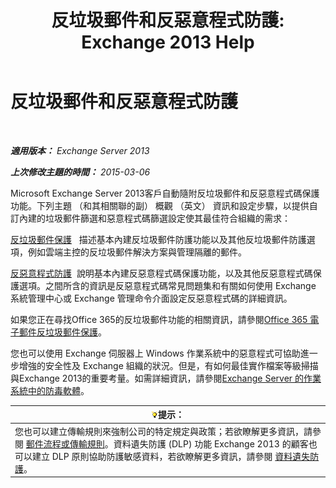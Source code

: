 ﻿---
title: '反垃圾郵件和反惡意程式防護: Exchange 2013 Help'
TOCTitle: 反垃圾郵件和反惡意程式防護
ms:assetid: 07d0f42d-2adc-48bf-b07f-189a560d365b
ms:mtpsurl: https://technet.microsoft.com/zh-tw/library/JJ150481(v=EXCHG.150)
ms:contentKeyID: 50472496
ms.date: 05/21/2018
mtps_version: v=EXCHG.150
ms.translationtype: MT
---

# 反垃圾郵件和反惡意程式防護

 

_**適用版本：** Exchange Server 2013_

_**上次修改主題的時間：** 2015-03-06_

Microsoft Exchange Server 2013客戶自動隨附反垃圾郵件和反惡意程式碼保護功能。下列主題 （和其相關聯的副） 概觀 （英文） 資訊和設定步驟，以提供自訂內建的垃圾郵件篩選和惡意程式碼篩選設定使其最佳符合組織的需求：

[反垃圾郵件保護](anti-spam-protection-exchange-2013-help.md)   描述基本內建反垃圾郵件防護功能以及其他反垃圾郵件防護選項，例如雲端主控的反垃圾郵件解決方案與管理隔離的郵件。

[反惡意程式防護](anti-malware-protection-exchange-2013-help.md)  說明基本內建反惡意程式碼保護功能，以及其他反惡意程式碼保護選項。之間所含的資訊是反惡意程式碼常見問題集和有關如何使用 Exchange 系統管理中心或 Exchange 管理命令介面設定反惡意程式碼的詳細資訊。

如果您正在尋找Office 365的反垃圾郵件功能的相關資訊，請參閱[Office 365 電子郵件反垃圾郵件保護](https://support.office.com/en-us/article/office-365-email-anti-spam-protection-6a601501-a6a8-4559-b2e7-56b59c96a586?ui=en-us%26rs=en-us%26ad=us)。

您也可以使用 Exchange 伺服器上 Windows 作業系統中的惡意程式可協助進一步增強的安全性及 Exchange 組織的狀況。但是，有如何最佳實作檔案等級掃描與Exchange 2013的重要考量。如需詳細資訊，請參閱[Exchange Server 的作業系統中的防毒軟體](anti-virus-software-in-the-operating-system-on-exchange-servers-exchange-2013-help.md)。

<table>
<thead>
<tr class="header">
<th><img src="images/Bb124558.tip(EXCHG.150).gif" title="提示" alt="提示" />提示：</th>
</tr>
</thead>
<tbody>
<tr class="odd">
<td>您也可以建立傳輸規則來強制公司的特定規定與政策；若欲瞭解更多資訊，請參閱 <a href="mail-flow-rules-transport-rules-in-exchange-2013-exchange-2013-help.md">郵件流程或傳輸規則</a>。資料遺失防護 (DLP) 功能 Exchange 2013 的顧客也可以建立 DLP 原則協助防護敏感資料，若欲瞭解更多資訊，請參閱 <a href="technical-overview-of-dlp-data-loss-prevention-in-exchange.md">資料遺失防護</a>。</td>
</tr>
</tbody>
</table>

